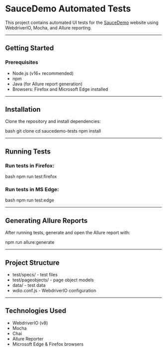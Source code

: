 # SauceDemo Automated Tests

This project contains automated UI tests for the [SauceDemo](https://www.saucedemo.com) website using WebdriverIO, Mocha, and Allure reporting.

---

## Getting Started

### Prerequisites

- Node.js (v16+ recommended)
- npm
- Java (for Allure report generation)
- Browsers: Firefox and Microsoft Edge installed

---

## Installation

Clone the repository and install dependencies:

bash
git clone <your-repo-url>
cd saucedemo-tests
npm install

---

## Running Tests

### Run tests in Firefox:

bash
npm run test:firefox

### Run tests in MS Edge:

bash
npm run test:edge

---

## Generating Allure Reports

After running tests, generate and open the Allure report with:

npm run allure:generate

---

## Project Structure

- test/specs/ - test files
- test/pageobjects/ - page object models
- data/ - test data
- wdio.conf.js - WebdriverIO configuration

---

## Technologies Used

- WebdriverIO (v8)
- Mocha
- Chai
- Allure Reporter
- Microsoft Edge & Firefox browsers
